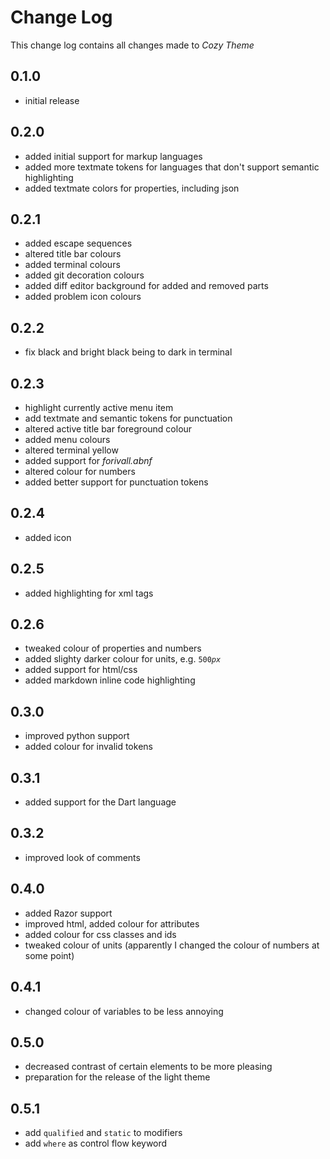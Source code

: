 # Change Log

This change log contains all changes made to _Cozy Theme_

## 0.1.0

- initial release

## 0.2.0

- added initial support for markup languages
- added more textmate tokens for languages that don't support semantic highlighting
- added textmate colors for properties, including json

## 0.2.1

- added escape sequences
- altered title bar colours
- added terminal colours
- added git decoration colours
- added diff editor background for added and removed parts
- added problem icon colours

## 0.2.2

- fix black and bright black being to dark in terminal

## 0.2.3

- highlight currently active menu item
- add textmate and semantic tokens for punctuation
- altered active title bar foreground colour
- added menu colours
- altered terminal yellow
- added support for _forivall.abnf_
- altered colour for numbers
- added better support for punctuation tokens

## 0.2.4

- added icon

## 0.2.5

- added highlighting for xml tags

## 0.2.6

- tweaked colour of properties and numbers
- added slighty darker colour for units, e.g. `500`_`px`_
- added support for html/css
- added markdown inline code highlighting

## 0.3.0

- improved python support
- added colour for invalid tokens

## 0.3.1

- added support for the Dart language

## 0.3.2

- improved look of comments

## 0.4.0

- added Razor support
- improved html, added colour for attributes
- added colour for css classes and ids
- tweaked colour of units (apparently I changed the colour of numbers at some point)

## 0.4.1

- changed colour of variables to be less annoying

## 0.5.0

- decreased contrast of certain elements to be more pleasing
- preparation for the release of the light theme

## 0.5.1

- add `qualified` and `static` to modifiers
- add `where` as control flow keyword
